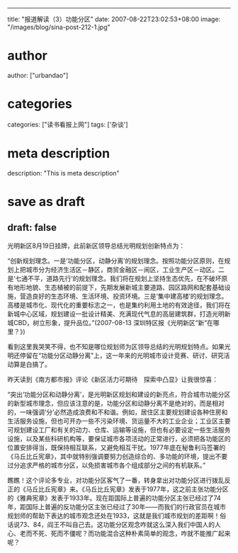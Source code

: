 
---
title: "报道解读（3）功能分区"
date: 2007-08-22T23:02:53+08:00
image: "/images/blog/sina-post-212-1.jpg"
# author
author: ["urbandao"]
# categories
categories: ["读书看报上网"]
tags: ['杂谈']
# meta description
description: "This is meta description"
# save as draft
draft: false
---

光明新区8月19日挂牌，此前新区领导总结光明规划创新特点为：

“创新规划理念。一是‘功能分区，动静分离’的规划理念。按照功能分区原则，在规划上把城市分为经济生活区－静区，商贸金融区－闹区，工业生产区－动区。二是‘七通不平，道路先行’的规划理念。我们将在规划上坚持生态优先，在不破坏原有地形地貌、生态植被的前提下，先期发展新城主要道路、园区路网和配套基础设施，营造良好的生态环境、生活环境、投资环境。三是‘集中建高楼’的规划理念。高楼是城市化、现代化的重要标志之一，也是集约利用土地的有效途径，我们将在新城中心区域，规划建设一批设计精美、充满现代气息的高层建筑群，打造光明新城CBD，树立形象，提升品位。”(2007-08-13 
深圳特区报《光明新区“新”在哪里？》)

看到这里我哭笑不得，也不知是哪位规划师为区领导总结的光明规划特点。如果光明还停留在“功能分区动静分离”上，这一年来的光明城市设计竞赛、研讨、研究活动算是白搞了。

昨天读到《南方都市报》评论《新区活力可期待　探索中凸显》让我很惊喜：

“突出‘功能分区和动静分离’，是光明新区规划和建设的新亮点，符合城市功能分区的新型城市理念，但应该注意的是，功能分区和动静分离不是绝对的，而是相对的，一味强调‘分’必然造成浪费和不和谐。例如，居住区主要规划建设各种住房和生活服务设施，但也可开办一些不污染环境、货运量不大的工业企业；工业区主要可规划建设工厂和有关的动力、仓库、运输等设施，但也有必要设定一些生活服务设施，以及某些科研机构等，要保证城市各项活动的正常进行，必须把各功能区的位置安排得当，既保持相互联系，又避免相互干扰。1977年底在秘鲁利马签署的《马丘比丘宪章》，其中就特别强调要努力创造综合的、多功能的环境，提出不要过分追求严格的城市分区，以免损害城市各个组成部分之间的有机联系。”

瞧瞧！这个评论多专业，对功能分区客气了一番，转身拿出对功能分区进行拨乱反正的《马丘比丘宪章》来。《马丘比丘宪章》发表于1977年，这之前主张功能分区的《雅典宪章》发表于1933年。现在距国际上普遍的功能分区主张已经过了74年，距国际上普遍的反功能分区主张已经过了30年——而我们的行政官员在城市规划师的帮助下表达的城市观念还处在1933，这就是我们城市规划的差距啊！俗话说73、84，阎王不叫自己去。这功能分区观念咋就这么深入我们中国人的人心、老而不死、死而不僵呢？而功能混合这种朴素简单的观念，咋就不能推广起来呢？
